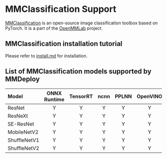 # MMClassification Support

[MMClassification](https://github.com/open-mmlab/mmclassification) is an open-source image classification toolbox based on PyTorch. It is a part of the [OpenMMLab](https://openmmlab.com) project.

## MMClassification installation tutorial

Please refer to [install.md](https://github.com/open-mmlab/mmclassification/blob/master/docs/en/install.md) for installation.

## List of MMClassification models supported by MMDeploy

| Model        | ONNX Runtime | TensorRT | ncnn  | PPLNN | OpenVINO |                                        Model config                                        |
| :----------- | :----------: | :------: | :---: | :---: | :------: | :----------------------------------------------------------------------------------------: |
| ResNet       |      Y       |    Y     |   Y   |   Y   |    Y     |    [config](https://github.com/open-mmlab/mmclassification/tree/master/configs/resnet)     |
| ResNeXt      |      Y       |    Y     |   Y   |   Y   |    Y     |    [config](https://github.com/open-mmlab/mmclassification/tree/master/configs/resnext)    |
| SE-ResNet    |      Y       |    Y     |   Y   |   Y   |    Y     |   [config](https://github.com/open-mmlab/mmclassification/tree/master/configs/seresnet)    |
| MobileNetV2  |      Y       |    Y     |   Y   |   Y   |    Y     | [config](https://github.com/open-mmlab/mmclassification/tree/master/configs/mobilenet_v2)  |
| ShuffleNetV1 |      Y       |    Y     |   Y   |   Y   |    Y     | [config](https://github.com/open-mmlab/mmclassification/tree/master/configs/shufflenet_v1) |
| ShuffleNetV2 |      Y       |    Y     |   Y   |   Y   |    Y     | [config](https://github.com/open-mmlab/mmclassification/tree/master/configs/shufflenet_v2) |
